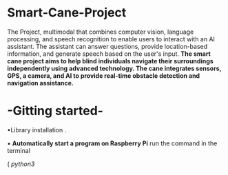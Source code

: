 # Smart-Cane-Project 
The Project, multimodal that combines computer vision, language processing, and speech recognition to enable users to interact with an AI assistant. The assistant can answer questions, provide location-based information, and generate speech based on the user's input.
**The smart cane project aims to help blind individuals navigate their surroundings independently using advanced technology. The cane integrates sensors, GPS, a camera, and AI to provide real-time obstacle detection and navigation assistance.**

# -Gitting started- 
 •Library installation .
 
 • **Automatically start a program on Raspberry Pi**
run the command in the terminal 

( _python3 <script file path>_)
( _sudo crontab -e_)
Write down at the bottom of the file ( _@reboot <Your command> &_)
The {@reboot} signifies when it powers on run run this command 
The {&} means keep running all the jobs don’t stop there and only run that command 
Then (Ctrl + S) —> save , (Ctrl + X)—> exit


# 1. Hardware Setup:

 •We connected the Raspberry Pi5 to a portable power source and installed necessary libraries like OpenCV, TensorFlow, and GPSD.

 •We attached ultrasonic sensors, including distance sensors, to the cane and connected them to the GPIO pins on the Raspberry Pi using female-to-female wires as shown in the diagram.

 •We integrated a GPS module into the cane and connected it via UART or USB to the Raspberry Pi.

 •We mounted a camera on the cane and connected it to the camera interface on the Raspberry Pi. 

 •A portable battery powers the entire system.

 # 2.	Software Development:

 •We installed run environment  on the Raspberry Pi and the required libraries.
 
•We developed scripts to collect sensor data and implemented an obstacle alert algorithm.
 
•We developed scripts to process GPS data and implemented geofencing to alert users when they enter or exit predefined safe zones.
 
•We trained and implemented the YOLO model for real-time obstacle detection.

•We implement a pre-trained model for visual questioners answer .
 
•We integrated Google Speech-to-Text for voice commands to enable easy user interaction with GPt-3 API.

# 3. Integration and Testing:

•We integrated the sensors, GPS, camera, and AI models and tested the cane in various environments.
 
•We conducted field tests with users to evaluate performance and gather feedback.

•We achieved 80% on testing yolov8 accuracy.
 
•Based on user feedback, we made adjustments to the design and functionality.
 
# 4. Deployment:

•We finalized the hardware and software setup and provided training sessions for users to familiarize them with the smart cane’s features.
 
•We deployed the smart cane to a broader user base, monitored performance, and made necessary updates.

# 5. Conclusion:
The smart cane project represents a significant advancement in assistive technology for the visually impaired, combining computer vision, language processing, and speech recognition to enhance user independence. By integrating sensors, GPS, a camera, and AI, the smart cane offers real-time obstacle detection and navigation assistance, ensuring safe and efficient movement.
Successful hardware and software integration, including the YOLO model for obstacle detection and Google Speech-to-Text for voice interaction, has resulted in a user-friendly system with an 80% accuracy rate in obstacle detection. Extensive field testing and user feedback have refined its functionality.
As we deploy the smart cane to a broader user base, continuous monitoring and updates will further enhance the user experience. This project not only addresses the immediate needs of visually impaired users but also paves the way for future innovations in assistive technology, promoting greater inclusivity and accessibility.


 

